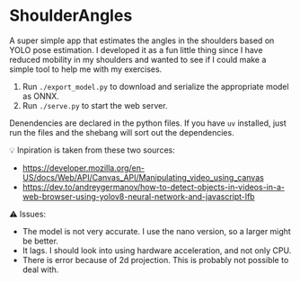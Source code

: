 # ShoulderAngles

A super simple app that estimates the angles in the shoulders based on YOLO pose estimation.
I developed it as a fun little thing since I have reduced mobility in my shoulders and wanted to see if I could make a simple tool to help me with my exercises.

 1. Run `./export_model.py` to download and serialize the appropriate model as ONNX.
 2. Run `./serve.py` to start the web server.

Denendencies are declared in the python files. If you have `uv` installed, just run the files and the shebang will sort out the dependencies.

💡 Inpiration is taken from these two sources:
 - https://developer.mozilla.org/en-US/docs/Web/API/Canvas_API/Manipulating_video_using_canvas
 - https://dev.to/andreygermanov/how-to-detect-objects-in-videos-in-a-web-browser-using-yolov8-neural-network-and-javascript-lfb

⚠️ Issues:
 - The model is not very accurate. I use the nano version, so a larger might be better.
 - It lags. I should look into using hardware acceleration, and not only CPU.
 - There is error because of 2d projection. This is probably not possible to deal with.